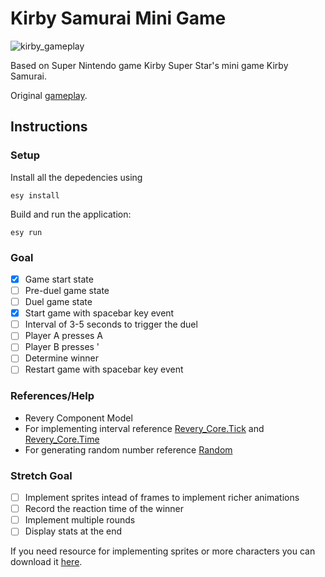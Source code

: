 # Kirby Samurai Mini Game

![kirby_gameplay](https://user-images.githubusercontent.com/21044999/59083258-e9876980-88b3-11e9-88fe-398de4ee7191.gif)

Based on Super Nintendo game Kirby Super Star's mini game Kirby Samurai.

Original [gameplay](https://www.youtube.com/watch?v=3BeYJQrtT04). 

## Instructions

### Setup

Install all the depedencies using

```
esy install
```

Build and run the application:

```
esy run
```

### Goal

- [x] Game start state
- [ ] Pre-duel game state
- [ ] Duel game state
- [x] Start game with spacebar key event
- [ ] Interval of 3-5 seconds to trigger the duel
- [ ] Player A presses A
- [ ] Player B presses '
- [ ] Determine winner
- [ ] Restart game with spacebar key event

### References/Help

* Revery Component Model
* For implementing interval reference [Revery_Core.Tick](https://www.outrunlabs.com/revery/api/revery/revery_core/tick/) and [Revery_Core.Time](https://www.outrunlabs.com/revery/api/revery/revery_core/time/)
* For generating random number reference [Random](https://caml.inria.fr/pub/docs/manual-ocaml/libref/Random.html) 

### Stretch Goal

- [ ] Implement sprites intead of frames to implement richer animations
- [ ] Record the reaction time of the winner
- [ ] Implement multiple rounds 
- [ ] Display stats at the end

If you need resource for implementing sprites or more characters you can download it [here](https://ganadaramabasa.s3-us-west-2.amazonaws.com/presentation-reasonml-assets/kirby-samurai-sprites.png).